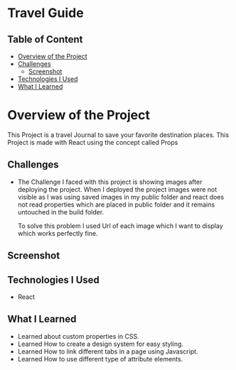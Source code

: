 # Travel Guide

## Table of Content

 * [Overview of the Project](#overview-of-the-project)
 * [Challenges](#challenges)
      * [Screenshot](#screenshot)
 * [Technologies I Used](#technologies-i-used)
 * [What I Learned](#what-i-learned)

# Overview of the Project
This Project is a travel Journal to save your favorite destination places. This Project is made with React using the concept called Props

## Challenges
* The Challenge I faced with this project is showing images after deploying the project. When I deployed the project images were not visible as I was using saved images   in my public folder and react does not read properties which are placed in public folder and it remains untouched in the build folder. 

  To solve this problem I used Url of each image which I want to display which works perfectly fine.

## Screenshot


## Technologies I Used

* React

## What I Learned
* Learned about custom properties in CSS.
* Learned How to create a design system for easy styling.
* Learned How to link different tabs in a page using Javascript.
* Learned How to use different type of attribute elements.
